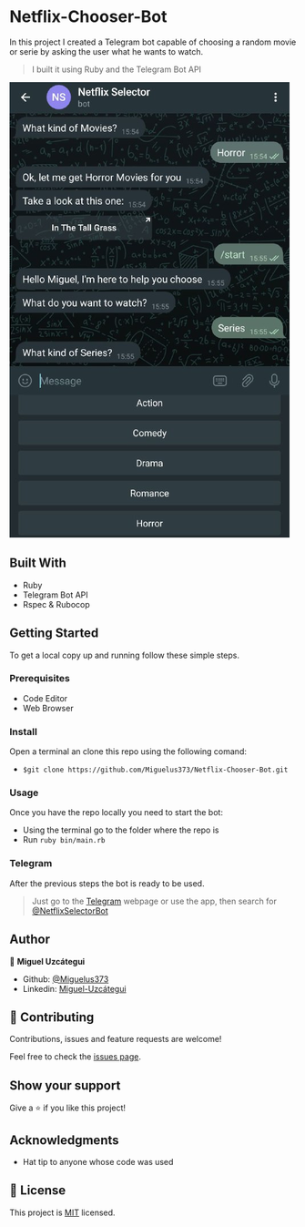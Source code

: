 # Netflix-Chooser-Bot

In this project I created a Telegram bot capable of choosing a random movie or serie by asking the user what he wants to watch.

> I built it using Ruby and the Telegram Bot API

![screenshot](screeshot.jpeg)

## Built With

- Ruby
- Telegram Bot API
- Rspec & Rubocop

## Getting Started

To get a local copy up and running follow these simple steps.

### Prerequisites

- Code Editor
- Web Browser

### Install

Open a terminal an clone this repo using the following comand:

- `$git clone https://github.com/Miguelus373/Netflix-Chooser-Bot.git`

### Usage

Once you have the repo locally you need to start the bot:

- Using the terminal go to the folder where the repo is
- Run `ruby bin/main.rb`

### Telegram

After the previous steps the bot is ready to be used.

> Just go to the [Telegram](https://web.telegram.org/) webpage or use the app, then search for [@NetflixSelectorBot](https://web.telegram.org/#/im?p=@NetflixSelectorBot)

## Author

👤 **Miguel Uzcátegui**

- Github: [@Miguelus373](https://github.com/Miguelus373)
- Linkedin: [Miguel-Uzcátegui](https://www.linkedin.com/in/miguelus/)

## 🤝 Contributing

Contributions, issues and feature requests are welcome!

Feel free to check the [issues page](https://github.com/Miguelus373/Netflix-Chooser-Bot/issues).

## Show your support

Give a ⭐️ if you like this project!

## Acknowledgments

- Hat tip to anyone whose code was used

## 📝 License

This project is [MIT](LICENSE) licensed.
